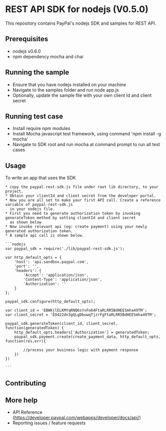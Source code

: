 REST API SDK for nodejs (V0.5.0)
================================

This repository contains PayPal's nodejs SDK and samples for REST API.

Prerequisites
-------------

   * nodejs v0.6.0
   * npm dependency mocha and chai
   

Running the sample
------------------

   * Ensure that you have nodejs installed on your machine
   * Navigate to the samples folder and run node app.js
   * Optionally, update the sample file with your own client Id and client secret

Running test case
-----------------

   * Install require npm modules
   * Install Mocha javascript test framework, using command 'npm install -g mocha'
   * Navigate to SDK root and run mocha at command prompt to run all test cases
       
Usage
-----

To write an app that uses the SDK
	
	* copy the paypal-rest-sdk.js file under root lib directory, to your project.
	* Obtain your clientId and client secret from the developer portal.
	* Now you are all set to make your first API call. Create a reference  variable of paypal-rest-sdk.js
	  in your nodejs file.
	* First you need to generate authorization token by invoking generateToken method by setting clientId and client secret 
	  as shown below
	* Now invoke relevant api (eg: create payment) using your newly generated authorization token.
	* A sample api call is shown below.     
	
	```nodejs
	var paypal_sdk = require('./lib/paypal-rest-sdk.js');
	
	var http_default_opts = {
		'host': 'api.sandbox.paypal.com',
		'port': '',
		'headers': {
			'Accept': 'application/json',
			'Content-Type': 'application/json',
			'Authorization': ''
		}
	};

	paypal_sdk.configure(http_default_opts);
	
	var client_id = 'EBWKjlELKMYqRNQ6sYvFo64FtaRLRR5BdHEESmha49TM';
	var client_secret = 'EO422dn3gQLgDbuwqTjzrFgFtaRLRR5BdHEESmha49TM';
	
	paypal_sdk.generateToken(client_id, client_secret, function(generatedToken) {
		http_default_opts.headers['Authorization'] = generatedToken;
		paypal_sdk.payment.create(create_payment_data, http_default_opts, function(res,err){
		
			//process your business logic with payment response
		})
	})
	
	```
	


Contributing
------------


More help
---------

   * API Reference (https://developer.paypal.com/webapps/developer/docs/api/)
   * Reporting issues / feature requests 		        
   